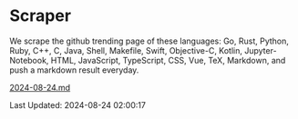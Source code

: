 # Scraper

We scrape the github trending page of these languages: Go, Rust, Python, Ruby, C++, C, Java, Shell, Makefile, Swift, Objective-C, Kotlin, Jupyter-Notebook, HTML, JavaScript, TypeScript, CSS, Vue, TeX, Markdown, and push a markdown result everyday.

[2024-08-24.md](https://github.com/cumthxy/github-trending-backup/blob/master/2024-08-24.md)

Last Updated: 2024-08-24 02:00:17